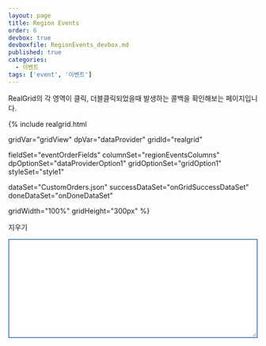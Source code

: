 ```yaml
---
layout: page
title: Region Events
order: 6
devbox: true
devboxfile: RegionEvents_devbox.md
published: true
categories:
  - 이벤트
tags: ['event', '이벤트']
---
```


RealGrid의 각 영역이 클릭, 더블클릭되었을때 발생하는 콜백을 확인해보는 페이지입니다.

<script>
var onGridSuccessDataSet = function(data, textStatus, jqXHR) {
	dataProvider.setRows(data);
}

var onDoneDataSet = function() {
	var events = 0;

	gridView.onColumnHeaderClicked = function (grid, column) {
        addLog("onColumnHeaderClicked: " + "(" + column.name + ")");
    };
    gridView.onColumnHeaderDblClicked = function (grid, column) {
        addLog("onColumnHeaderDblClicked: " + "(" + column.name + ")");
    };
    gridView.onColumnCheckedChanged = function (grid, column, checked) {
        addLog("onColumnCheckedChanged: " + "(" + column.name + ", " + checked + ")");
    };
    gridView.onDataCellClicked = function (grid, index) {
        addLog("onDataCellClicked: " + JSON.stringify(index));
    };
    gridView.onDataCellDblClicked = function (grid, index) {
        addLog("onDataCellDblClicked: " + JSON.stringify(index));
    };
    gridView.onFooterCellClicked = function (grid, column) {
        addLog("onFooterCellClicked : " + "(" + column.name + ")");
    };
    gridView.onFooterCellDblClicked = function (grid, column) {
        addLog("onFooterCellDblClicked : " + "(" + column.name + ")");
    };
    gridView.onItemChecked = function (grid, itemIndex, checked) {
        addLog("onItemChecked: " + itemIndex + ", " + checked);
    };
    gridView.onItemsChecked = function (grid, items, checked) {
        addLog("onItemsChecked: " + items + ", " + checked);
    };
    gridView.onItemAllChecked = function (grid, checked) {
        addLog("onItemAllChecked: " + checked);
    };
    gridView.onCheckBarHeadClicked = function (grid) {
        addLog("onCheckBarHeadClicked");
    };
    gridView.onCheckBarFootClicked = function (grid) {
        addLog("onCheckBarFootClicked");
    };
    gridView.onIndicatorCellClicked = function (grid, index) {
        addLog("onIndicatorCellClicked : " + "(" + index + ")");
    };
    gridView.onStateBarCellClicked = function (grid, index) {
        addLog("onStateBarCellClicked : " + "(" + index + ")");
    };
    gridView.onRowGroupHeadClicked = function (grid) {
        addLog("onRowGroupHeadClicked");
    };
    gridView.onRowGroupFootClicked = function (grid) {
        addLog("onRowGroupFootClicked");
    };
    gridView.onRowGroupHeaderFooterClicked = function (grid, index) {
        addLog("onRowGroupHeaderFooterClicked : " + "(" + index + ")");
    };
    gridView.onRowGroupBarClicked = function (grid, index) {
        addLog("onRowGroupBarClicked : " + "(" + index + ")");
    };
    gridView.onCheckBarFootDblClicked = function (grid) {
        addLog("onCheckBarFootDblClicked");
    };
    gridView.onIndicatorCellDblClicked = function (grid, index) {
        addLog("onIndicatorCellDblClicked : " + "(" + index + ")");
    };
    gridView.onStateBarCellDblClicked = function (grid, index) {
        addLog("onStateBarCellDblClicked : " + "(" + index + ")");
    };
    gridView.onRowGroupHeadDblClicked = function (grid) {
        addLog("onRowGroupHeadDblClicked");
    };
    gridView.onRowGroupFootDblClicked = function (grid) {
        addLog("onRowGroupFootDblClicked");
    };
    gridView.onRowGroupHeaderFooterDblClicked = function (grid, index) {
        addLog("onRowGroupHeaderFooterDblClicked : " + "(" + index + ")");
    };
    gridView.onRowGroupBarDblClicked = function (grid, index) {
        addLog("onRowGroupBarDblClicked : " + "(" + index + ")");
    };
    gridView.onPanelClicked = function (grid, index) {
        addLog("onPanelClicked : " + "(" + index + ")");
    };
    gridView.onPanelDblClicked = function (grid, index) {
        addLog("onPanelDblClicked : " + "(" + index + ")");
    };
    gridView.onRowGroupPanelClicked = function (grid, column) {
        addLog("onRowGroupPanelClicked : " + "(" + column.name + ")");
    };
    gridView.onRowGroupPanelDblClicked = function (grid, column) {
        addLog("onRowGroupPanelDblClicked : " + "(" + column.name + ")");
    };

    function addLog(log) {
	    var prevLog = $("#eventLog").val();
	    $("#eventLog").val(prevLog + "[" + events++ + "] " + log + "\n");
	    $("#eventLog").scrollTop($("#eventLog")[0].scrollHeight);
	};

	gridView.setPanel({"visible": true})
    
    gridView.setStyles({
        header: {
            group: {
                background: "linear,#ffe9f0f8,#ffc3f8d8,90",
                foreground: "#ff666666"
            }
        }
    });
    $('#btnClearTextaea').click(function() {
        events = 0;
        $("#eventLog").val('');
    });
}

</script>

{% include realgrid.html

  gridVar="gridView"
  dpVar="dataProvider"
  gridId="realgrid"

  fieldSet="eventOrderFields"
  columnSet="regionEventsColumns"
  dpOptionSet="dataProviderOption1"
  gridOptionSet="gridOption1"
  styleSet="style1"

  dataSet="CustomOrders.json"
  successDataSet="onGridSuccessDataSet"  
  doneDataSet="onDoneDataSet"

  gridWidth="100%"
  gridHeight="300px" %}

<a class="btn secondary small round lowercase" id="btnClearTextaea">지우기</a>
<textarea id="eventLog" style="width:100%; height:200px; border: 2px solid #5d8cc9"></textarea>